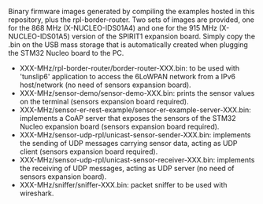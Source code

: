 Binary firmware images generated by compiling the examples hosted in this repository, plus the rpl-border-router.
Two sets of images are provided, one for the 868 MHz (X-NUCLEO-IDS01A4) and one for the 915 MHz (X-NUCLEO-IDS01A5) version of the SPIRIT1 expansion board.
Simply copy the .bin on the USB mass storage that is automatically created when plugging the STM32 Nucleo board to the PC.

* XXX-MHz/rpl-border-router/border-router-XXX.bin: to be used with 'tunslip6' application to access the 6LoWPAN network from a IPv6 host/network (no need of sensors expansion board).
* XXX-MHz/sensor-demo/sensor-demo-XXX.bin: prints the sensor values on the terminal (sensors expansion board required).
* XXX-MHz/sensor-er-rest-example/sensor-er-example-server-XXX.bin: implements a CoAP server that exposes the sensors of the STM32 Nucleo expansion board (sensors expansion board required).
* XXX-MHz/sensor-udp-rpl/unicast-sensor-sender-XXX.bin: implements the sending of UDP messages carrying  sensor data, acting as UDP client (sensors expansion board required).
* XXX-MHz/sensor-udp-rpl/unicast-sensor-receiver-XXX.bin:  implements the receiving of UDP messages, acting as UDP server (no need of sensors expansion board).
* XXX-MHz/sniffer/sniffer-XXX.bin: packet sniffer to be used with wireshark.

